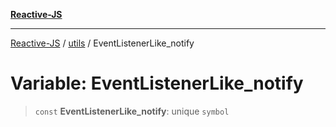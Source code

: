 [**Reactive-JS**](../../README.md)

***

[Reactive-JS](../../README.md) / [utils](../README.md) / EventListenerLike\_notify

# Variable: EventListenerLike\_notify

> `const` **EventListenerLike\_notify**: unique `symbol`
